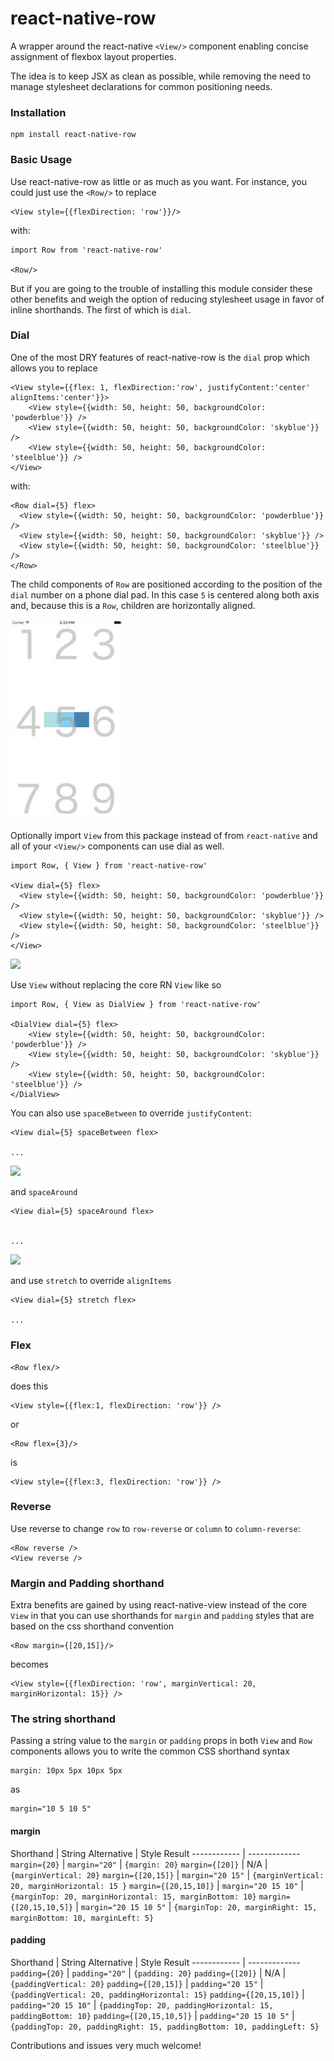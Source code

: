 # react-native-row

A wrapper around the react-native `<View/>` component enabling concise assignment of flexbox layout properties. 

The idea is to keep JSX as clean as possible, while removing the need to manage stylesheet declarations for common positioning needs. 

### Installation

    npm install react-native-row

    
### Basic Usage

Use react-native-row as little or as much as you want. For instance, you could just use the `<Row/>` to replace 

   
        
        
    <View style={{flexDirection: 'row'}}/>
    
    
with:

    import Row from 'react-native-row'    
        
    <Row/>
        
        
        
But if you are going to the trouble of installing this module consider these other benefits and weigh the option of reducing stylesheet usage in favor of inline shorthands. The first of which is `dial`.
    

### Dial

One of the most DRY features of react-native-row is the `dial` prop which allows you to replace


    <View style={{flex: 1, flexDirection:'row', justifyContent:'center' alignItems:'center'}}>   
        <View style={{width: 50, height: 50, backgroundColor: 'powderblue'}} />
        <View style={{width: 50, height: 50, backgroundColor: 'skyblue'}} />
        <View style={{width: 50, height: 50, backgroundColor: 'steelblue'}} />
    </View>

with:
         
    <Row dial={5} flex>
      <View style={{width: 50, height: 50, backgroundColor: 'powderblue'}} />
      <View style={{width: 50, height: 50, backgroundColor: 'skyblue'}} />
      <View style={{width: 50, height: 50, backgroundColor: 'steelblue'}} />
    </Row>
        


The child components of `Row` are positioned according to the position of the `dial` number on a phone dial pad. In this case `5` is centered along both axis and, because this is a `Row`, children are horizontally aligned.  
    
  
    
<img src='examples/example1.jpg' width="180">


Optionally import `View` from this package instead of from `react-native` and all of your `<View/>` components can use dial as well.

    import Row, { View } from 'react-native-row' 
        
    <View dial={5} flex>
      <View style={{width: 50, height: 50, backgroundColor: 'powderblue'}} />
      <View style={{width: 50, height: 50, backgroundColor: 'skyblue'}} />
      <View style={{width: 50, height: 50, backgroundColor: 'steelblue'}} />
    </View>
    
<img src="examples/example2.jpg" width="180">

Use `View` without replacing the core RN `View` like so

    import Row, { View as DialView } from 'react-native-row'
     
    <DialView dial={5} flex>
        <View style={{width: 50, height: 50, backgroundColor: 'powderblue'}} />
        <View style={{width: 50, height: 50, backgroundColor: 'skyblue'}} />
        <View style={{width: 50, height: 50, backgroundColor: 'steelblue'}} />
    </DialView>  
    
    
You can also use `spaceBetween` to override `justifyContent`:


    <View dial={5} spaceBetween flex>
        
    ...
    

    
<img src="examples/example3.jpg" width="180">

and `spaceAround` 
    

    
    <View dial={5} spaceAround flex>
    
      
    ...
    
<img src="examples/example4.jpg" width="180">
   

and use `stretch` to override `alignItems`


    <View dial={5} stretch flex>
        
    ...
    

    
    

    
    
    
### Flex

    <Row flex/>
    
does this

    <View style={{flex:1, flexDirection: 'row'}} />
    
or

    <Row flex={3}/>
    
is

    <View style={{flex:3, flexDirection: 'row'}} />

### Reverse

Use reverse to change `row` to `row-reverse` or `column` to `column-reverse`:

    <Row reverse />
    <View reverse />

### Margin and Padding shorthand

Extra benefits are gained by using react-native-view instead of the core `View` in that you can use shorthands for `margin` and `padding` styles that are based on the css shorthand convention

    <Row margin={[20,15]}/>
    
    
becomes

    <View style={{flexDirection: 'row', marginVertical: 20, marginHorizontal: 15}} />

### The string shorthand

Passing a string value to the `margin` or `padding` props in both `View` and `Row` components allows you to write the common CSS shorthand syntax

    margin: 10px 5px 10px 5px

as

    margin="10 5 10 5"

#### margin

Shorthand   |  String Alternative | Style Result 
------------ | -------------
`margin={20}` |  `margin="20"`  | `{margin: 20}`
`margin={[20]}` |  N/A  | `{marginVertical: 20}`
`margin={[20,15]}` |  `margin="20 15"`  | `{marginVertical: 20, marginHorizontal: 15 }`
`margin={[20,15,10]}` |  `margin="20 15 10"`  | `{marginTop: 20, marginHorizontal: 15, marginBottom: 10}`
`margin={[20,15,10,5]}` |  `margin="20 15 10 5"`  | `{marginTop: 20, marginRight: 15, marginBottom: 10, marginLeft: 5}`

#### padding

Shorthand   |  String Alternative | Style Result 
------------ | -------------
`padding={20}`  |  `padding="20"`  | `{padding: 20}`
`padding={[20]}`  |  N/A  | `{paddingVertical: 20}`
`padding={[20,15]}` |  `padding="20 15"`  | `{paddingVertical: 20, paddingHorizontal: 15}`
`padding={[20,15,10]}` |  `padding="20 15 10"`  | `{paddingTop: 20, paddingHorizontal: 15, paddingBottom: 10}`
`padding={[20,15,10,5]}` |  `padding="20 15 10 5"`  | `{paddingTop: 20, paddingRight: 15, paddingBottom: 10, paddingLeft: 5}`



Contributions and issues very much welcome!
